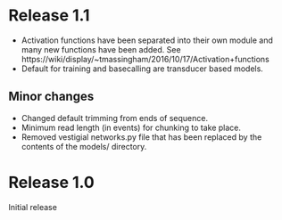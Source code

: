 Release 1.1
===========
* Activation functions have been separated into their own module and many new functions have been added.
See https://wiki/display/~tmassingham/2016/10/17/Activation+functions
* Default for training and basecalling are transducer based models.


Minor changes
-------------
* Changed default trimming from ends of sequence.
* Minimum read length (in events) for chunking to take place.
* Removed vestigial networks.py file that has been replaced by the contents of the models/ directory.

Release 1.0
===========
Initial release

